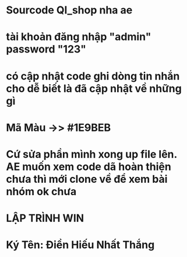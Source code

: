 # Sourcode Ql_shop nha ae 
# tài khoản đăng nhập "admin" password "123"
# có cập nhật code ghi dòng tin nhắn cho dễ biết là đã cập nhật về những gì
# Mã Màu ->> #1E9BEB

# Cứ sửa phần mình xong up file lên. AE muốn xem code dã hoàn thiện chưa thì mới clone về để xem bài nhóm ok chưa



# LẬP TRÌNH WIN 
# Ký Tên: Điền Hiếu Nhất Thắng 
